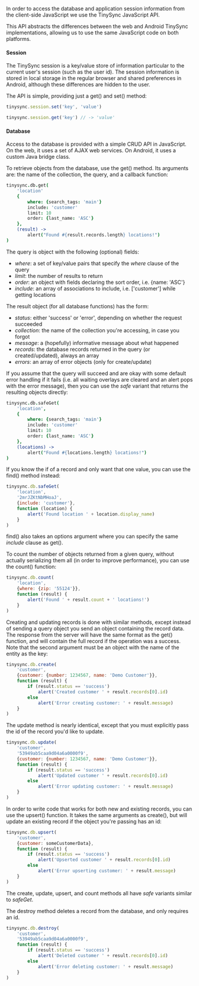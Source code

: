 In order to access the database and application session information from the client-side JavaScript we use the TinySync JavaScript API.

This API abstracts the differences between the web and Android TinySync implementations, allowing us to use the same JavaScript code on both platforms.

#### Session

The TinySync session is a key/value store of information particular to the current user's session (such as the user id).
The session information is stored in local storage in the regular browser and shared preferences in Android, although these differences are hidden to the user.

The API is simple, providing just a get() and set() method:

```javascript
tinysync.session.set('key', 'value')

tinysync.session.get('key') // -> 'value'
```

#### Database

Access to the database is provided with a simple CRUD API in JavaScript.
On the web, it uses a set of AJAX web services.
On Android, it uses a custom Java bridge class.

To retrieve objects from the database, use the get() method.
Its arguments are: the name of the collection, the query, and a callback function:

```coffeescript
tinysync.db.get(
    'location'
    {
        where: {search_tags: 'main'}
        include: 'customer'
        limit: 10
        order: {last_name: 'ASC'}
    },
    (result) -> 
        alert("Found #{result.records.length} locations!")
)
```
    
The query is object with the following (optional) fields:

* _where_: a set of key/value pairs that specify the *where* clause of the query
* _limit_: the number of results to return
* _order_: an object with fields declaring the sort order, i.e. {name: 'ASC'}
* _include_: an array of associations to include, i.e. ['customer'] while getting locations
 
The result object (for all database functions) has the form:

* _status_: either 'success' or 'error', depending on whether the request succeeded
* _collection_: the name of the collection you're accessing, in case you forgot
* _message_: a (hopefully) informative message about what happened
* _records_: the database records returned in the query (or created/updated), always an array
* _errors_: an array of error objects (only for create/update)

If you assume that the query will succeed and are okay with some default error handling if it fails
(i.e. all waiting overlays are cleared and an alert pops with the error message), 
then you can use the _safe_ variant that returns the resulting objects directly:

```coffeescript
tinysync.db.safeGet(
    'location',
    {
        where: {search_tags: 'main'}
        include: 'customer'
        limit: 10
        order: {last_name: 'ASC'}
    },
    (locations) -> 
        alert("Found #{locations.length} locations!")
)
```

If you know the if of a record and only want that one value, you can use the find() method instead:

```javascript
tinysync.db.safeGet(
    'location',
    '2mrJZKtNbMHoaJ',
    {include: 'customer'},
    function (location) {
        alert('Found location ' + location.display_name)
    }
)
```

find() also takes an options argument where you can specify the same _include_ clause as get().

To count the number of objects returned from a given query, without actually serializing them all (in order to improve performance),
you can use the count() function:

```javascript
tinysync.db.count(
    'location',
    {where: {zip: '55124'}},
    function (result) {
        alert('Found ' + result.count + ' locations!')
    }
)
```

Creating and updating records is done with similar methods, 
except instead of sending a query object you send an object containing the record data.
The response from the server will have the same format as the get() function, 
and will contain the full record if the operation was a success. 
Note that the second argument must be an object with the name of the entity as the key:

```javascript
tinysync.db.create(
    'customer',
    {customer: {number: 1234567, name: 'Demo Customer'}},
    function (result) {
        if (result.status == 'success')
            alert('Created customer ' + result.records[0].id)
        else
            alert('Error creating customer: ' + result.message)
    }
)
```

The update method is nearly identical, except that you must explicitly pass the id of the record you'd like to update.

```javascript
tinysync.db.update(
    'customer',
    '53949ab5caa9d04a6a0000f9',
    {customer: {number: 1234567, name: 'Demo Customer'}},
    function (result) {
        if (result.status == 'success')
            alert('Updated customer ' + result.records[0].id)
        else
            alert('Error updating customer: ' + result.message)
    }
)
```

In order to write code that works for both new and existing records, you can use the upsert() function.
It takes the same arguments as create(), but will update an existing record if the object you're passing has an id:

```javascript
tinysync.db.upsert(
    'customer',
    {customer: someCustomerData},
    function (result) {
        if (result.status == 'success')
            alert('Upserted customer ' + result.records[0].id)
        else
            alert('Error upserting customer: ' + result.message)
    }
)
```

The create, update, upsert, and count methods all have _safe_ variants similar to _safeGet_. 

The destroy method deletes a record from the database, and only requires an id.

```javascript
tinysync.db.destroy(
    'customer',
    '53949ab5caa9d04a6a0000f9',
    function (result) {
        if (result.status == 'success')
            alert('Deleted customer ' + result.records[0].id)
        else
            alert('Error deleting customer: ' + result.message)
    }
)
```